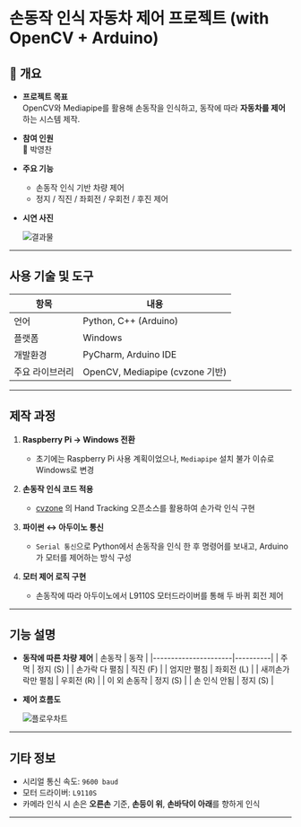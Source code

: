 # 손동작 인식 자동차 제어 프로젝트 (with OpenCV + Arduino)

## 📌 개요

- **프로젝트 목표**  
  OpenCV와 Mediapipe를 활용해 손동작을 인식하고, 동작에 따라 **자동차를 제어**하는 시스템 제작.

- **참여 인원**  
  👤 박영찬

- **주요 기능**
  - 손동작 인식 기반 차량 제어
  - 정지 / 직진 / 좌회전 / 우회전 / 후진 제어

- **시연 사진**

  ![결과물](https://github.com/user-attachments/assets/03240cf1-38a9-455e-a60e-0b090416ca96)


---

## 사용 기술 및 도구

| 항목       | 내용                       |
|------------|----------------------------|
| 언어       | Python, C++ (Arduino)      |
| 플랫폼     | Windows                    |
| 개발환경   | PyCharm, Arduino IDE       |
| 주요 라이브러리 | OpenCV, Mediapipe (cvzone 기반) |

---

## 제작 과정

1. **Raspberry Pi → Windows 전환**
   - 초기에는 Raspberry Pi 사용 계획이었으나, `Mediapipe` 설치 불가 이슈로 Windows로 변경

2. **손동작 인식 코드 적용**
   - [cvzone](https://www.computervision.zone/) 의 Hand Tracking 오픈소스를 활용하여 손가락 인식 구현

3. **파이썬 ↔ 아두이노 통신**
   - `Serial 통신`으로 Python에서 손동작을 인식 한 후 명령어를 보내고, Arduino가 모터를 제어하는 방식 구성

4. **모터 제어 로직 구현**
   - 손동작에 따라 아두이노에서 L9110S 모터드라이버를 통해 두 바퀴 회전 제어

---

## 기능 설명

- **동작에 따른 차량 제어**
  | 손동작              | 동작     |
  |----------------------|----------|
  | 주먹                  | 정지 (S) |
  | 손가락 다 펼침        | 직진 (F) |
  | 엄지만 펼침          | 좌회전 (L) |
  | 새끼손가락만 펼침     | 우회전 (R) |
  | 이 외 손동작         | 정지 (S) |
  | 손 인식 안됨         | 정지 (S) |

- **제어 흐름도**

  ![플로우차트](https://github.com/user-attachments/assets/d4633cde-a220-4bf4-8c91-dce1a07c4b42)

---

## 기타 정보

- 시리얼 통신 속도: `9600 baud`
- 모터 드라이버: `L9110S`
- 카메라 인식 시 손은 **오른손** 기준, **손등이 위**, **손바닥이 아래**를 향하게 인식

---
